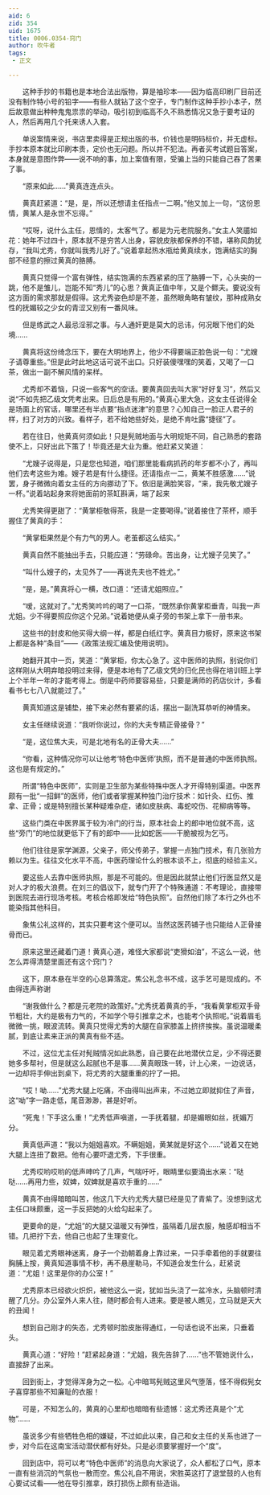 ```yaml
---
aid: 6
zid: 354
uid: 1675
title: 0006.0354-窍门
author: 吹牛者
tags: 
 - 正文

---
```




　　这种手抄的书籍也是本地合法出版物，算是袖珍本——因为临高印刷厂目前还没有制作特小号的铅字——有些人就钻了这个空子，专门制作这种手抄小本子，然后故意做出种种鬼鬼祟祟的举动，吸引初到临高不久不熟悉情况又急于要考证的人，然后再用几个托来诱人入套。

　　单说案情来说，书店里卖得是正规出版的书，价钱也是明码标价，并无虚标。手抄本原本就比印刷本贵，定价也无问题。所以并不犯法。再者买考试题目答案，本身就是意图作弊——说不响的事，加上案值有限，受骗上当的只能自己吞了苦果了事。

　　“原来如此……”黄真连连点头。

　　黄真赶紧道：“是，是，所以还想请主任指点一二啊。”他又加上一句，“这份恩情，黄某人是永世不忘得。”

　　“哎呀，说什么主任，恩情的，太客气了。都是为元老院服务。”女主人笑靥如花：她年不过四十，原本就不是穷苦人出身，容貌皮肤都保养的不错，堪称风韵犹存，“我叫尤秀，你就叫我秀儿好了。”说着拿起热水瓶给黄真续水，饱满结实的胸部不经意的擦过黄真的胳膊。

　　黄真只觉得一个富有弹性，结实饱满的东西紧紧的压了胳膊一下，心头突的一跳，他不是雏儿，岂能不知“秀儿”的心思？黄真正值中年，又是个鳏夫。要说没有这方面的需求那就是假得。这尤秀姿色却是不差，虽然眼角略有皱纹，那种成熟女性的抚媚较之少女的青涩又别有一番风味。

　　但是练武之人最忌淫邪之事。与人通奸更是莫大的忌讳，何况眼下他们的处境……

　　黄真将这份绮念压下，要在大明地界上，他少不得要端正脸色说一句：“尤嫂子请尊重些。”但是此时此地这话可说不出口。只好装傻嘿嘿的笑着，又喝了一口茶，做出一副不解风情的呆样。

　　尤秀却不着恼，只说一些客气的空话。要黄真回去叫大家“好好复习”，然后又说“不如先把乙级文凭考出来。日后总是有用的。”黄真心里大急，这女主任说得全是场面上的官话，哪里还有半点要“指点迷津”的意思？心知自己一脸正人君子的样，扫了对方的兴致。看样子，若不给她些好处，是绝不肯吐露“捷径”了。

　　若在往日，他黄真何须如此！只是髡贼地面与大明规矩不同，自己熟悉的套路使不上，只好出此下策了！毕竟还是大业为重。他赶紧又笑道：

　　“尤嫂子说得是，只是您也知道，咱们那里能看病抓药的年岁都不小了，再叫他们去考这些为难。嫂子若是有什么捷径。还请指点一二，黄某不胜感激……”说罢，身子微微向着女主任的方向挪动了下。依旧是满脸笑容，“来，我先敬尤嫂子一杯。”说着站起身来将她面前的茶缸斟满，端了起来

　　尤秀笑得更甜了：“黄掌柜敬得茶，我是一定要喝得。”说着接住了茶杯，顺手握住了黄真的手：

　　“黄掌柜果然是个有力气的男人。老茧都这么结实。”

　　黄真自然不能抽出手去，只能应道：“劳碌命。苦出身，让尤嫂子见笑了。”

　　“叫什么嫂子的，太见外了——再说先夫也不姓尤。”

　　“是，是。”黄真将心一横，改口道：“还请尤姐照应。”

　　“嗳，这就对了。”尤秀笑吟吟的喝了一口茶，“既然承你黄掌柜垂青，叫我一声尤姐。少不得要照应你这个兄弟。”说着她便从桌子旁的书架上拿下一册书来。

　　这些书的封皮和他买得大纲一样，都是白纸红字。黄真目力极好，原来这书架上都是各种“条目”——《政策法规汇编及使用说明》。

　　她翻开其中一页，笑道：“黄掌柜，你太心急了。这中医师的执照，别说你们这样刚从大明弃暗投明过来得，便是本地有了乙级文凭的归化民也得在培训班上学上个半年一年的才能考得上。倒是中药师要容易些，只要是满师的药店伙计，多看看书七七八八就能过了。”

　　黄真知道这是铺垫，接下来必然有要紧的话，摆出一副洗耳恭听的神情来。

　　女主任继续说道：“我听你说过，你的大夫专精正骨接骨？”

　　“是，这位焦大夫，可是北地有名的正骨大夫……”

　　“你看，这种情况你可以让他考‘特色中医师’执照，而不是普通的中医师执照。这也是有规定的。”

　　所谓“特色中医师”，实则是卫生部为某些特殊中医人才开得特别渠道。中医界颇有一批“一招鲜”的医师，他们或者掌握某种独门治疗技术：如针灸、红伤、推拿、正骨；或是特别擅长某种疑难杂症，诸如皮肤病、毒蛇咬伤、花柳病等等。

　　这些门类在中医界属于较为冷门的行当，原本社会上的郎中地位就不高，这些“旁门”的地位就更低下了有的郎中——比如蛇医——干脆被视为乞丐。

　　他们往往是家学渊源，父亲子，师父传弟子，掌握一点独门技术，有几张验方赖以为生。往往文化水平不高，中医药理论什么的根本谈不上，彻底的经验主义。

　　要这些人去靠中医师执照，那是不可能的。但是因此就禁止他们行医显然又是对人才的极大浪费。在刘三的倡议下，就专门开了个特殊通道：不考理论，直接带到医院去进行现场考核。考核合格即发给“特色执照”。自然他们除了本行之外也不能染指其他科目。

　　象焦公礼这样的，其实只要考这个便可以。当然这医药铺子也只能给人正骨接骨而已。

　　原来这里还藏着门道！黄真心道，难怪大家都说“吏猾如油”，不这么一说，他怎么弄得清楚里面还有这个窍门？

　　这下，原本悬在半空的心总算落定。焦公礼念书不成，这手艺可是现成的。不由得连声称谢

　　“谢我做什么？都是元老院的政策好。”尤秀抚着黄真的手，“我看黄掌柜双手骨节粗壮，大约是极有力气的，不如学个导引推拿之术，也能考个执照呢。”说着眉毛微微一挑，眼波流转。黄真只觉得尤秀的大腿在自家膝盖上挤挤挨挨。虽说温暖柔腻，到底让素来正派的黄真有些不适。

　　不过，这位尤主任对髡贼情况如此熟悉，自己要在此地潜伏立足，少不得还要她多多帮衬，但是就这么起腻也不是事……黄真眼珠一转，计上心来，一边说话，一边却将手伸出到桌下，将尤秀的大腿重重的拧了一把。

　　“哎！呦……”尤秀大腿上吃痛，不由得叫出声来，不过她立即就抑住了声音，这“呦”字一路走低，尾音渺渺，甚是好听。

　　“死鬼！下手这么重！”尤秀低声嗔道，一手抚着腿，却是媚眼如丝，抚媚万分。

　　黄真低声道：“我以为姐姐喜欢。不瞒姐姐，黄某就是好这个……”说着又在她大腿上连扭了数把。他有心要吓退尤秀，下手很重。

　　尤秀哎哟哎哟的低声呻吟了几声，气喘吁吁，眼睛里似要滴出水来：“哒哒……再用力些，奴婢，奴婢就是喜欢手重的……”

　　黄真不由得暗暗叫苦，他这几下大约尤秀大腿已经是见了青紫了。没想到这尤主任口味颇重，这一手反把她的火给勾起来了。

　　更要命的是，“尤姐”的大腿又温暖又有弹性，虽隔着几层衣服，触感却相当不错。几把拧下去，他自己也起了生理变化。

　　眼见着尤秀眼神迷离，身子一个劲朝着身上靠过来，一只手牵着他的手就要往胸脯上按，黄真知道事情不秒，再不悬崖勒马，不知道会发生什么，赶紧说道：“尤姐！这里是你的办公室！”

　　尤秀原本已经欲火炽炽，被他这么一说，犹如当头浇了一盆冷水，头脑顿时清醒了几分。办公室外人来人往，随时都会有人进来。要是被人瞧见，立马就是天大的丑闻！

　　想到自己刚才的失态，尤秀顿时脸皮胀得通红，一句话也说不出来，只垂着头。

　　黄真心道：“好险！”赶紧起身道：“尤姐，我先告辞了……”也不管她说什么，直接辞了出来。

　　回到街上，才觉得浑身为之一松。心中暗骂髡贼这里风气堕落，怪不得假髡女子喜穿那些不知廉耻的衣服！

　　可是，不知怎么的，黄真的心里却也暗暗有些遗憾：这尤秀还真是个“尤物”……

　　虽说多少有些牺牲色相的嫌疑，不过如此以来，自己和女主任的关系也进了一步，对今后在这南宝活动潜伏都有好处。只是必须要掌握好一个“度”。

　　回到店中，将可以考“特色中医师”的消息向大家说了，众人都松了口气，原本一直有些消沉的气氛也一散而空。焦公礼自不用说，宋胜英这打了退堂鼓的人也有心要试试看——他在导引推拿，跌打损伤上颇有些造诣。


